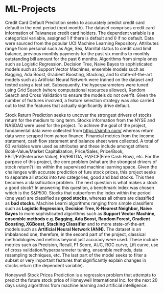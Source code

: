 # ML-Projects
Credit Card Default Prediction seeks to accurately predict credit card default in the next period (next month). The dataset comprises credit card information of Taiwanese credit card holders. The dependent variable is a categorical variable, assigned 1 if there is default and 0 if no default. Data were sourced from the popular UCI Machine Learning Repository. Attributes range from personal such as Age, Sex, Marrital status to credit card limit balance, previous monthly payments for the past six months to monthly outstanding bill amount for the past 6 months. Algorithms from simple ones such as Logistic Regression, Decision Tree, Naive Bayes to sophisticated models such as Support Vector Machines, ensemble models such as Bagging, Ada Boost, Gradient Boosting, Stacking, and to state-of-the-art models such as Artificial Neural Network were trained on the dataset and tested using a test set. Subsequently, the hyperparameters were tuned using Grid Search (where computational resources allowed), Random Search and Cross Validation to ensure the models do not overfit. Given the number of features involved, a feature selection strategy was also carried out to test the features that actually significantly drive default.


Stock Return Prediction seeks to uncover the strongest drivers of stocks return for the medium to long term. Stocks information
from the NYSE and NASDAQ were used for the project.
To achieve the goal of the project, fundamental data were collected from https://simfin.com/ whereas return data were scraped
from yahoo finance. 
Financial metrics from the income statement, cash flow statement and balance sheet were collected. A total of 63 variables were used as
attributes and these include amongst others: Book-Value/Market Capitalization, Price/Sales, Price/Book, EBIT/EV(Enterprise Value),
EV/EBITDA, EV/FCF(Free Cash Flow), etc.
For the purpose of this project, the core problem (what are the strongest drivers of stock return?) lies within the supervised 
machine learning space. Given the challenges with accurate prediction of fure stock prices, this project seeks to separate 
all stocks into two categories, good and bad stocks. This then becomes a classification problem. The next question is what makes a stock 
a good stock? In answering this question, a benchmark index was chosen which is the S&P500. Stocks that outperform the index within 
the period (one year) are classified as **good stocks**, whereas all others are classified as **bad stocks**. 
Machine Learni algorithms ranging from simple classifiers such as **Logistic Regression, Decision Tree, K-Nearest Neighbor, Naive Bayes** 
to more sophisticated algorithms such as **Support Vector Machine, ensemble methods e.g. Bagging, Ada Boost, Random Forest, 
Gradient Boosting, XGBoost, Stacking Classifier** and to more state-of-the-art models such as **Artificial Neural Network (ANN).**
The dataset is an imbalanced one, therefore, in the second part of the project, classical methodologies and metrics 
beyond just accuracy were used. These include metrics such as Precision, Recall, F1 Score, AUC, ROC curve, Lift curve, 
use of cross validation/hyperparameter tuning, ensemble methods, data resampling techniques, etc.
The last part of the model seeks to filter a subset or very important features that significantly explain changes in 
stocks return (the dependent variable).

Honeywell Stock Prices Prediction is a regression problem that attempts to predict the future stock price of Honeywell International Inc. for the next 20 days using algorithms from machine learning and artificial intelligence.
